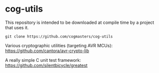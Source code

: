 # cog-utils

This repository is intended to be downloaded at compile time by a project that uses it.

```
git clone https://github.com/cogmasters/cog-utils
```


Various cryptographic utilities (targeting AVR MCUs):
https://github.com/cantora/avr-crypto-lib


A really simple C unit test framework:
https://github.com/silentbicycle/greatest
